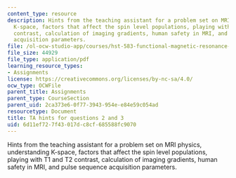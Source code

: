 ```yaml
---
content_type: resource
description: Hints from the teaching assistant for a problem set on MRI physics, understanding
  K-space, factors that affect the spin level populations, playing with T1 and T2
  contrast, calculation of imaging gradients, human safety in MRI, and pulse sequence
  acquisition parameters.
file: /ol-ocw-studio-app/courses/hst-583-functional-magnetic-resonance-imaging-data-acquisition-and-analysis-fall-2008/6d11ef727f43017dc8cf685588fc9070_ps2_q23_hints.pdf
file_size: 44929
file_type: application/pdf
learning_resource_types:
- Assignments
license: https://creativecommons.org/licenses/by-nc-sa/4.0/
ocw_type: OCWFile
parent_title: Assignments
parent_type: CourseSection
parent_uid: 2ca373e6-0f77-3943-954e-e84e59c054ad
resourcetype: Document
title: TA hints for questions 2 and 3
uid: 6d11ef72-7f43-017d-c8cf-685588fc9070
---
```

Hints from the teaching assistant for a problem set on MRI physics, understanding K-space, factors that affect the spin level populations, playing with T1 and T2 contrast, calculation of imaging gradients, human safety in MRI, and pulse sequence acquisition parameters.